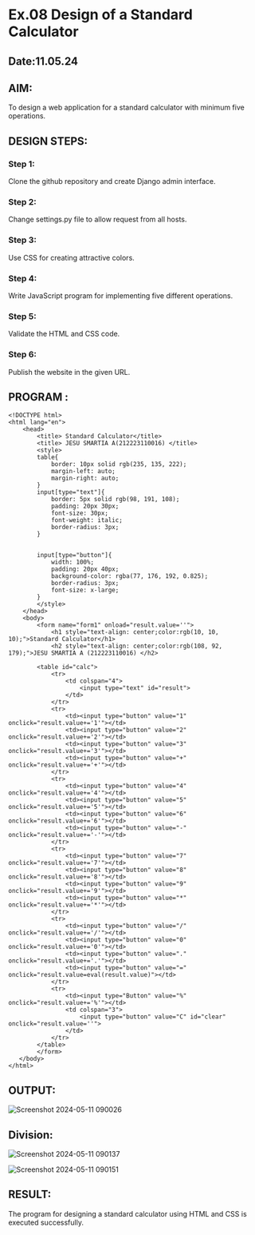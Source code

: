 # Ex.08 Design of a Standard Calculator
## Date:11.05.24

## AIM:
To design a web application for a standard calculator with minimum five operations.

## DESIGN STEPS:

### Step 1:
Clone the github repository and create Django admin interface.

### Step 2:
Change settings.py file to allow request from all hosts.

### Step 3:
Use CSS for creating attractive colors.

### Step 4:
Write JavaScript program for implementing five different operations.

### Step 5:
Validate the HTML and CSS code.

### Step 6:
Publish the website in the given URL.

## PROGRAM :

```
<!DOCTYPE html>
<html lang="en">
    <head>
        <title> Standard Calculator</title>
        <title> JESU SMARTIA A(212223110016) </title>
        <style>
        table{
            border: 10px solid rgb(235, 135, 222);
            margin-left: auto;
            margin-right: auto;
        }
        input[type="text"]{
            border: 5px solid rgb(98, 191, 108);
            padding: 20px 30px;
            font-size: 30px;
            font-weight: italic;
            border-radius: 3px;
        }


        input[type="button"]{
            width: 100%;
            padding: 20px 40px;
            background-color: rgba(77, 176, 192, 0.825);
            border-radius: 3px;
            font-size: x-large;
        }
        </style>
    </head>
    <body>
        <form name="form1" onload="result.value=''">
            <h1 style="text-align: center;color:rgb(10, 10, 10);">Standard Calculator</h1>
            <h2 style="text-align: center;color:rgb(108, 92, 179);">JESU SMARTIA A (212223110016) </h2>

        <table id="calc">
            <tr>
                <td colspan="4">
                    <input type="text" id="result">
                </td>
            </tr>
            <tr>
                <td><input type="button" value="1" onclick="result.value+='1'"></td>
                <td><input type="button" value="2" onclick="result.value+='2'"></td>
                <td><input type="button" value="3" onclick="result.value+='3'"></td>
                <td><input type="button" value="+" onclick="result.value+='+'"></td>
            </tr>
            <tr>
                <td><input type="button" value="4" onclick="result.value+='4'"></td>
                <td><input type="button" value="5" onclick="result.value+='5'"></td>
                <td><input type="button" value="6" onclick="result.value+='6'"></td>
                <td><input type="button" value="-" onclick="result.value+='-'"></td>
            </tr>
            <tr>
                <td><input type="button" value="7" onclick="result.value+='7'"></td>
                <td><input type="button" value="8" onclick="result.value+='8'"></td>
                <td><input type="button" value="9" onclick="result.value+='9'"></td>
                <td><input type="button" value="*" onclick="result.value+='*'"></td>
            </tr>
            <tr>
                <td><input type="button" value="/" onclick="result.value+='/'"></td>
                <td><input type="button" value="0" onclick="result.value+='0'"></td>
                <td><input type="button" value="." onclick="result.value+='.'"></td>
                <td><input type="button" value="=" onclick="result.value=eval(result.value)"></td>
            </tr>
            <tr>
                <td><input type="Button" value="%" onclick="result.value+='%'"></td>
                <td colspan="3">
                    <input type="button" value="C" id="clear" onclick="result.value=''">
                </td>
            </tr>
        </table>
        </form>
   </body>
</html>
```

## OUTPUT:

![Screenshot 2024-05-11 090026](https://github.com/jesu-smartia05/Calc/assets/148514819/8ecf683f-694c-46ca-8caa-5c2d3ff486d0)

## Division:
![Screenshot 2024-05-11 090137](https://github.com/jesu-smartia05/Calc/assets/148514819/b5bdf17b-024f-4661-b9f8-32214bd1a57d)

![Screenshot 2024-05-11 090151](https://github.com/jesu-smartia05/Calc/assets/148514819/88fd7842-4446-416c-ad18-86e289c2b78d)

## RESULT:
The program for designing a standard calculator using HTML and CSS is executed successfully.
